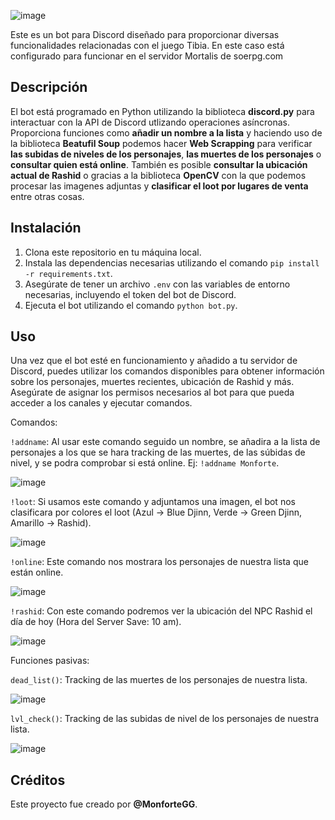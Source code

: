 ![image](https://github.com/MonforteGG/soe-bot/assets/148546500/a3b99af9-7aa3-41a6-a5b0-32d9c3c517e7)


Este es un bot para Discord diseñado para proporcionar diversas funcionalidades relacionadas con el juego Tibia.
En este caso está configurado para funcionar en el servidor Mortalis de soerpg.com

## Descripción

El bot está programado en Python utilizando la biblioteca **discord.py** para interactuar con la API de Discord utlizando operaciones asíncronas. Proporciona funciones como **añadir un nombre a la lista** y haciendo uso de la biblioteca **Beatufil Soup** podemos hacer **Web Scrapping** para verificar **las subidas de niveles de los personajes**, **las muertes de los personajes** o **consultar quien está online**. También es posible **consultar la ubicación actual de Rashid** o gracias a la biblioteca **OpenCV** con la que podemos procesar las imagenes adjuntas y **clasificar el loot por lugares de venta** entre otras cosas.

## Instalación

1. Clona este repositorio en tu máquina local.
2. Instala las dependencias necesarias utilizando el comando `pip install -r requirements.txt`.
3. Asegúrate de tener un archivo `.env` con las variables de entorno necesarias, incluyendo el token del bot de Discord.
4. Ejecuta el bot utilizando el comando `python bot.py`.

## Uso

Una vez que el bot esté en funcionamiento y añadido a tu servidor de Discord, puedes utilizar los comandos disponibles para obtener información sobre los personajes, muertes recientes, ubicación de Rashid y más. Asegúrate de asignar los permisos necesarios al bot para que pueda acceder a los canales y ejecutar comandos.

Comandos:

`!addname`: Al usar este comando seguido un nombre, se añadira a la lista de personajes a los que se hara tracking de las muertes, de las súbidas de nivel, y se podra comprobar si está online. Ej: `!addname Monforte`.

![image](https://github.com/MonforteGG/soe-bot/assets/148546500/b0007c5a-28b8-4bab-bd78-7440eb30d90f)

`!loot`: Si usamos este comando y adjuntamos una imagen, el bot nos clasificara por colores el loot (Azul -> Blue Djinn, Verde -> Green Djinn, Amarillo -> Rashid).

![image](https://github.com/MonforteGG/soe-bot/assets/148546500/f9c0ed8a-77be-4fe5-ac60-8c7e33eb4b4c)

`!online`: Este comando nos mostrara los personajes de nuestra lista que están online.

![image](https://github.com/MonforteGG/soe-bot/assets/148546500/393c7ea8-2f36-4587-afe7-f70597a011d8)

`!rashid`: Con este comando podremos ver la ubicación del NPC Rashid el día de hoy (Hora del Server Save: 10 am).

![image](https://github.com/MonforteGG/soe-bot/assets/148546500/ba19a96d-b1b2-4cf9-9c69-327e597f962c)


Funciones pasivas:

`dead_list()`: Tracking de las muertes de los personajes de nuestra lista.

![image](https://github.com/MonforteGG/soe-bot/assets/148546500/a512e47d-74ee-47b6-b984-ecb89af98255)

`lvl_check()`: Tracking de las subidas de nivel de los personajes de nuestra lista.

![image](https://github.com/MonforteGG/soe-bot/assets/148546500/f58394be-780f-433f-9dd2-f0ca508fbb97)





## Créditos

Este proyecto fue creado por **@MonforteGG**.


